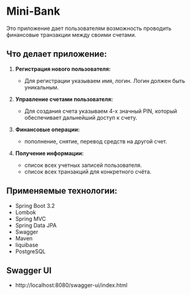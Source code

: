 # Mini-Bank

Это приложение дает пользователям возможность проводить финансовые транзакции между своими счетами. 

## Что делает приложение:

1. **Регистрация нового пользователя:**
   - Для регистрации указываем имя, логин. Логин должен быть уникальным.

2. **Управление счетами пользователя:**
   - Для создания счета указываем 4-х значный PIN, который обеспечивает дальнейший доступ к счету.

3. **Финансовые операции:**
   - пополнение, снятие, перевод средств на другой счет. 

4. **Получение информации:**
   - список всех учетных записей пользователя.
   - список всех транзакций для конкретного счёта.

## Применяемые технологии:

- Spring Boot 3.2 
- Lombok
- Spring MVC
- Spring Data JPA
- Swagger
- Maven
- liquibase
- PostgreSQL

## Swagger UI 
- http://localhost:8080/swagger-ui/index.html 

